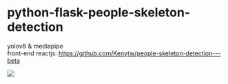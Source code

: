 # python-flask-people-skeleton-detection

yolov8 & mediapipe<br>
front-end reactjs: https://github.com/Kenytw/people-skeleton-detection---beta

<img src="https://github.com/Kenytw/python-flask-people-skeleton-detection/assets/131391070/feb3245b-9857-4f58-a3e3-a0322f71e4e9">
